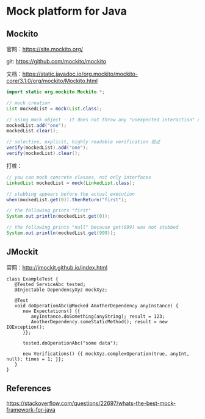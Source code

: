 # Mock platform for Java

## Mockito
官网：https://site.mockito.org/

git: https://github.com/mockito/mockito

文档：https://static.javadoc.io/org.mockito/mockito-core/3.1.0/org/mockito/Mockito.html

````java
import static org.mockito.Mockito.*;

// mock creation
List mockedList = mock(List.class);

// using mock object - it does not throw any "unexpected interaction" exception 
mockedList.add("one");
mockedList.clear();

// selective, explicit, highly readable verification 验证
verify(mockedList).add("one");
verify(mockedList).clear();
````

打桩：
````java
// you can mock concrete classes, not only interfaces
LinkedList mockedList = mock(LinkedList.class);

// stubbing appears before the actual execution
when(mockedList.get(0)).thenReturn("first");

// the following prints "first"
System.out.println(mockedList.get(0));

// the following prints "null" because get(999) was not stubbed
System.out.println(mockedList.get(999));
````

## JMockit
官网：http://jmockit.github.io/index.html

````
class ExampleTest {
   @Tested ServiceAbc tested;
   @Injectable DependencyXyz mockXyz;

   @Test
   void doOperationAbc(@Mocked AnotherDependency anyInstance) {
      new Expectations() {{
         anyInstance.doSomething(anyString); result = 123;
         AnotherDependency.someStaticMethod(); result = new IOException();
      }};

      tested.doOperationAbc("some data");

      new Verifications() {{ mockXyz.complexOperation(true, anyInt, null); times = 1; }};
   }
}
````

## References
https://stackoverflow.com/questions/22697/whats-the-best-mock-framework-for-java

